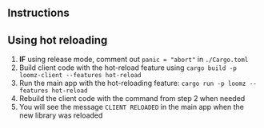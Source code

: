 ## Instructions

## Using hot reloading

1. **IF** using release mode, comment out `panic = "abort"` in `./Cargo.toml`
2. Build client code with the hot-reload feature using `cargo build -p loomz-client --features hot-reload`
3. Run the main app with the hot-reloading feature: `cargo run -p loomz --features hot-reload`
4. Rebuild the client code with the command from step 2 when needed
5. You will see the message `CLIENT RELOADED` in the main app when the new library was reloaded
